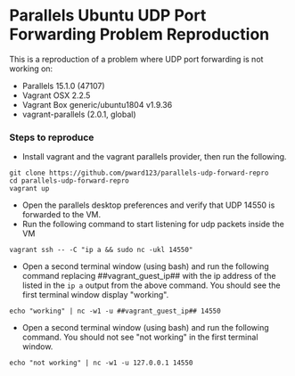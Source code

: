 # Parallels Ubuntu UDP Port Forwarding Problem Reproduction

This is a reproduction of a problem where UDP port forwarding is not working on:

* Parallels 15.1.0 (47107)
* Vagrant OSX 2.2.5
* Vagrant Box generic/ubuntu1804 v1.9.36
* vagrant-parallels (2.0.1, global)

### Steps to reproduce

* Install vagrant and the vagrant parallels provider, then run the following.

```
git clone https://github.com/pward123/parallels-udp-forward-repro
cd parallels-udp-forward-repro
vagrant up
```

* Open the parallels desktop preferences and verify that UDP 14550 is forwarded to the VM.
* Run the following command to start listening for udp packets inside the VM

```
vagrant ssh -- -C "ip a && sudo nc -ukl 14550"
```

* Open a second terminal window (using bash) and run the following command replacing ##vagrant_guest_ip## with the ip address of the listed in the `ip a` output from the above command. You should see the first terminal window display "working".

```
echo "working" | nc -w1 -u ##vagrant_guest_ip## 14550
```

* Open a second terminal window (using bash) and run the following command. You should not see "not working" in the first terminal window.

```
echo "not working" | nc -w1 -u 127.0.0.1 14550
```
